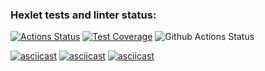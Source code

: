 ### Hexlet tests and linter status:
[![Actions Status](https://github.com/radalana/php-project-48/actions/workflows/hexlet-check.yml/badge.svg)](https://github.com/radalana/php-project-48/actions)
[![Test Coverage](https://api.codeclimate.com/v1/badges/00755fc20ade9882f670/test_coverage)](https://codeclimate.com/github/radalana/php-project-48/test_coverage)
![Github Actions Status](https://github.com/radalana/php-project-48/actions/workflows/main.yml/badge.svg)

[![asciicast](https://asciinema.org/a/oWFqTyXxJQ6ZKhVat5OEFIB16.svg)](https://asciinema.org/a/oWFqTyXxJQ6ZKhVat5OEFIB16)
[![asciicast](https://asciinema.org/a/Cyo848ujn8btnMACqYnImKSrk.svg)](https://asciinema.org/a/Cyo848ujn8btnMACqYnImKSrk)
[![asciicast](https://asciinema.org/a/r74bRH04lsP9vaTeUNBW4OOSo.svg)](https://asciinema.org/a/r74bRH04lsP9vaTeUNBW4OOSo)

